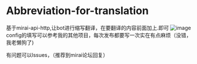 # Abbreviation-for-translation
基于mirai-api-http,让bot进行缩写翻译，在要翻译的内容前面加上.即可
![image](https://user-images.githubusercontent.com/93362741/156693204-ad586afd-5a26-4c70-8b43-d67ef80cb566.png)
config的填写可以参考我的其他项目，每次发布都要写一次实在有点麻烦（没错，我老懒狗了)

有问题可以lssues，（推荐到mirai论坛回复）
